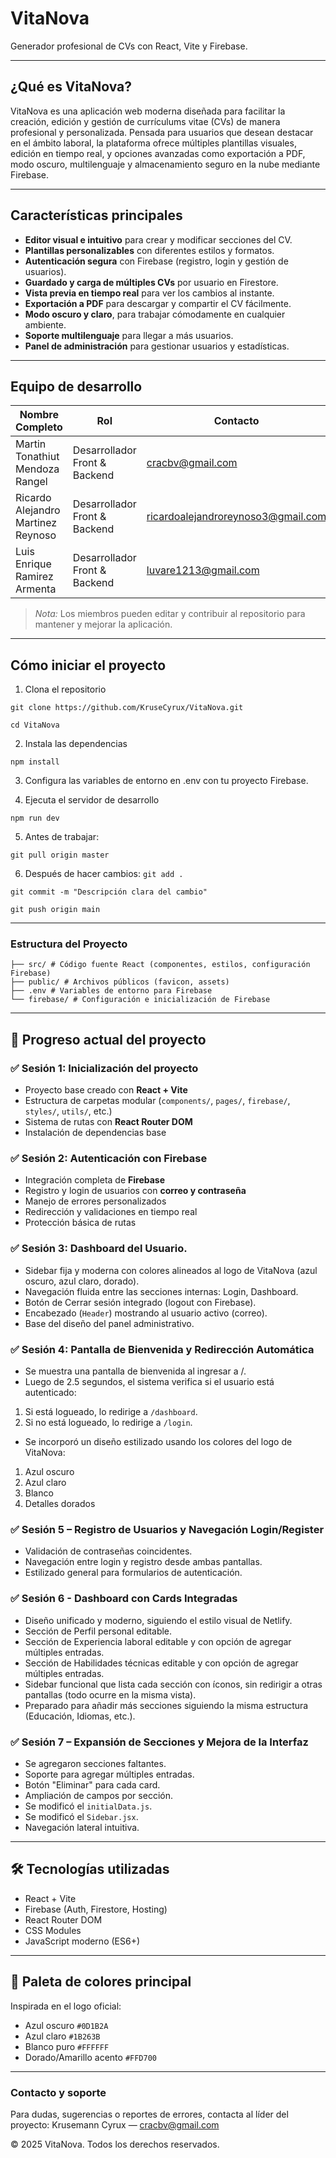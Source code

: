# VitaNova

Generador profesional de CVs con React, Vite y Firebase.

---

## ¿Qué es VitaNova?

VitaNova es una aplicación web moderna diseñada para facilitar la creación, edición y gestión de currículums vitae (CVs) de manera profesional y personalizada. Pensada para usuarios que desean destacar en el ámbito laboral, la plataforma ofrece múltiples plantillas visuales, edición en tiempo real, y opciones avanzadas como exportación a PDF, modo oscuro, multilenguaje y almacenamiento seguro en la nube mediante Firebase.

---

## Características principales

- **Editor visual e intuitivo** para crear y modificar secciones del CV.
- **Plantillas personalizables** con diferentes estilos y formatos.
- **Autenticación segura** con Firebase (registro, login y gestión de usuarios).
- **Guardado y carga de múltiples CVs** por usuario en Firestore.
- **Vista previa en tiempo real** para ver los cambios al instante.
- **Exportación a PDF** para descargar y compartir el CV fácilmente.
- **Modo oscuro y claro**, para trabajar cómodamente en cualquier ambiente.
- **Soporte multilenguaje** para llegar a más usuarios.
- **Panel de administración** para gestionar usuarios y estadísticas.

---

## Equipo de desarrollo

| Nombre Completo                        | Rol                         | Contacto                  |
|----------------------------------------|------------------------------|---------------------------|
| Martin Tonathiut Mendoza Rangel        | Desarrollador Front & Backend | cracbv@gmail.com          |
| Ricardo Alejandro Martinez Reynoso     | Desarrollador Front & Backend | ricardoalejandroreynoso3@gmail.com      |
| Luis Enrique Ramirez Armenta           | Desarrollador Front & Backend | luvare1213@gmail.com     |


> *Nota:* Los miembros pueden editar y contribuir al repositorio para mantener y mejorar la aplicación.

---

## Cómo iniciar el proyecto

1. Clona el repositorio

`git clone https://github.com/KruseCyrux/VitaNova.git`

`cd VitaNova`

2. Instala las dependencias

`npm install`

3. Configura las variables de entorno en .env con tu proyecto Firebase.

4. Ejecuta el servidor de desarrollo

`npm run dev`

5. Antes de trabajar:

`git pull origin master`

6. Después de hacer cambios:
`git add .`

`git commit -m "Descripción clara del cambio"`

`git push origin main`

---

### Estructura del Proyecto
```
├── src/ # Código fuente React (componentes, estilos, configuración Firebase)
├── public/ # Archivos públicos (favicon, assets)
├── .env # Variables de entorno para Firebase
└── firebase/ # Configuración e inicialización de Firebase
```

---

## 🚀 Progreso actual del proyecto

### ✅ **Sesión 1: Inicialización del proyecto**
- Proyecto base creado con **React + Vite**
- Estructura de carpetas modular (`components/`, `pages/`, `firebase/`, `styles/`, `utils/`, etc.)
- Sistema de rutas con **React Router DOM**
- Instalación de dependencias base

### ✅ **Sesión 2: Autenticación con Firebase**
- Integración completa de **Firebase**
- Registro y login de usuarios con **correo y contraseña**
- Manejo de errores personalizados
- Redirección y validaciones en tiempo real
- Protección básica de rutas

### ✅ **Sesión 3: Dashboard del Usuario.**
- Sidebar fija y moderna con colores alineados al logo de VitaNova (azul oscuro, azul claro, dorado).
- Navegación fluida entre las secciones internas: Login, Dashboard.
- Botón de Cerrar sesión integrado (logout con Firebase).
- Encabezado (`Header`) mostrando al usuario activo (correo).
- Base del diseño del panel administrativo.

### ✅ **Sesión 4: Pantalla de Bienvenida y Redirección Automática**
- Se muestra una pantalla de bienvenida al ingresar a /.
- Luego de 2.5 segundos, el sistema verifica si el usuario está autenticado:
 1. Si está logueado, lo redirige a `/dashboard`.
 2. Si no está logueado, lo redirige a `/login`.
- Se incorporó un diseño estilizado usando los colores del logo de VitaNova:
 1. Azul oscuro
 2. Azul claro
 3. Blanco
 4. Detalles dorados

### ✅ **Sesión 5 – Registro de Usuarios y Navegación Login/Register**
- Validación de contraseñas coincidentes.
- Navegación entre login y registro desde ambas pantallas.
- Estilizado general para formularios de autenticación.

### ✅ **Sesión 6 - Dashboard con Cards Integradas**
- Diseño unificado y moderno, siguiendo el estilo visual de Netlify.
- Sección de Perfil personal editable.
- Sección de Experiencia laboral editable y con opción de agregar múltiples entradas.
- Sección de Habilidades técnicas editable y con opción de agregar múltiples entradas.
- Sidebar funcional que lista cada sección con íconos, sin redirigir a otras pantallas (todo ocurre en la misma vista).
- Preparado para añadir más secciones siguiendo la misma estructura (Educación, Idiomas, etc.).

### ✅ **Sesión 7 – Expansión de Secciones y Mejora de la Interfaz**
- Se agregaron secciones faltantes.
- Soporte para agregar múltiples entradas.
- Botón "Eliminar" para cada card.
- Ampliación de campos por sección.
- Se modificó el `initialData.js`.
- Se modificó el `Sidebar.jsx`.
- Navegación lateral intuitiva.

---

## 🛠️ Tecnologías utilizadas

- React + Vite
- Firebase (Auth, Firestore, Hosting)
- React Router DOM
- CSS Modules
- JavaScript moderno (ES6+)

---
## 🎨 Paleta de colores principal

Inspirada en el logo oficial:

- Azul oscuro `#0D1B2A`
- Azul claro `#1B263B`
- Blanco puro `#FFFFFF`
- Dorado/Amarillo acento `#FFD700`

---

### Contacto y soporte
Para dudas, sugerencias o reportes de errores, contacta al líder del proyecto:
Krusemann Cyrux — cracbv@gmail.com

© 2025 VitaNova. Todos los derechos reservados.